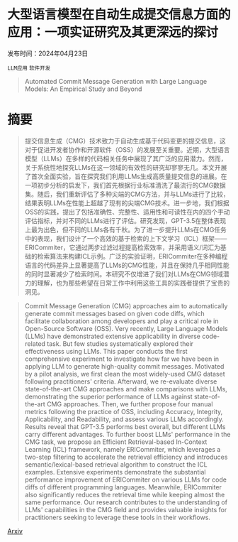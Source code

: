 # 大型语言模型在自动生成提交信息方面的应用：一项实证研究及其更深远的探讨

发布时间：2024年04月23日

`LLM应用` `软件开发`

> Automated Commit Message Generation with Large Language Models: An Empirical Study and Beyond

# 摘要

> 提交信息生成（CMG）技术致力于自动生成基于代码变更的提交信息，这对于促进开发者协作和开源软件（OSS）的发展至关重要。近期，大型语言模型（LLMs）在多样的代码相关任务中展现了其广泛的应用潜力。然而，关于系统性地探究LLMs在这一领域的有效性的研究却寥寥无几。本文开展了首次全面实验，旨在探究我们利用LLMs生成高质量提交信息的进展。在一项初步分析的启发下，我们首先根据行业标准清洗了最流行的CMG数据集。随后，我们重新评估了多种尖端的CMG方法，并与LLMs进行了比较，结果表明LLMs在性能上超越了现有的尖端CMG技术。进一步地，我们根据OSS的实践，提出了包括准确性、完整性、适用性和可读性在内的四个手动评估指标，并对不同的LLMs进行了评估。研究发现，GPT-3.5在整体表现上最为出色，但不同的LLMs各有千秋。为了进一步提升LLMs在CMG任务中的表现，我们设计了一个高效的基于检索的上下文学习（ICL）框架——ERICommiter，它通过两步过滤过程提高检索效率，并采用语义/词汇为基础的检索算法来构建ICL示例。广泛的实验证明，ERICommiter在多种编程语言的代码差异上显著提高了LLMs的CMG性能，并且在保持几乎相同性能的同时显著减少了检索时间。本研究不仅增进了我们对LLMs在CMG领域潜力的理解，也为那些希望在日常工作中利用这些工具的实践者提供了宝贵的洞见。

> Commit Message Generation (CMG) approaches aim to automatically generate commit messages based on given code diffs, which facilitate collaboration among developers and play a critical role in Open-Source Software (OSS). Very recently, Large Language Models (LLMs) have demonstrated extensive applicability in diverse code-related task. But few studies systematically explored their effectiveness using LLMs. This paper conducts the first comprehensive experiment to investigate how far we have been in applying LLM to generate high-quality commit messages. Motivated by a pilot analysis, we first clean the most widely-used CMG dataset following practitioners' criteria. Afterward, we re-evaluate diverse state-of-the-art CMG approaches and make comparisons with LLMs, demonstrating the superior performance of LLMs against state-of-the-art CMG approaches. Then, we further propose four manual metrics following the practice of OSS, including Accuracy, Integrity, Applicability, and Readability, and assess various LLMs accordingly. Results reveal that GPT-3.5 performs best overall, but different LLMs carry different advantages. To further boost LLMs' performance in the CMG task, we propose an Efficient Retrieval-based In-Context Learning (ICL) framework, namely ERICommiter, which leverages a two-step filtering to accelerate the retrieval efficiency and introduces semantic/lexical-based retrieval algorithm to construct the ICL examples. Extensive experiments demonstrate the substantial performance improvement of ERICommiter on various LLMs for code diffs of different programming languages. Meanwhile, ERICommiter also significantly reduces the retrieval time while keeping almost the same performance. Our research contributes to the understanding of LLMs' capabilities in the CMG field and provides valuable insights for practitioners seeking to leverage these tools in their workflows.

[Arxiv](https://arxiv.org/abs/2404.14824)